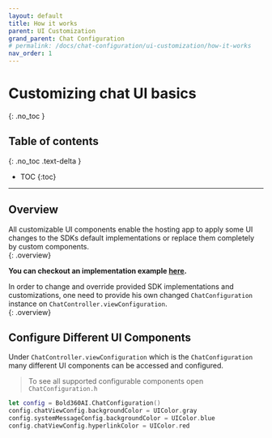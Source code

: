 ```yaml
---
layout: default
title: How it works
parent: UI Customization
grand_parent: Chat Configuration 
# permalink: /docs/chat-configuration/ui-customization/how-it-works
nav_order: 1
---
```


# Customizing chat UI basics
{: .no_toc }

## Table of contents
{: .no_toc .text-delta }

- TOC
{:toc}

---

## Overview
All customizable UI components enable the hosting app to apply some UI changes to the SDKs default implementations or replace them completely by custom components.   
{: .overview}   

**You can checkout an implementation example [here](https://github.com/bold360ai/bold360-mobile-samples-ios/blob/master/BasicSample/BasicSample/ChatViewControllers/Config.swift).**


In order to change and override provided SDK implementations and customizations, one need to provide his own changed `ChatConfiguration` instance on `ChatController.viewConfiguration`.   
{: .overview}

## Configure Different UI Components

Under `ChatController.viewConfiguration` which is the `ChatConfiguration` many different UI components can be accessed and configured.

> To see all supported configurable components open `ChatConfiguration.h`

```swift
let config = Bold360AI.ChatConfiguration()
config.chatViewConfig.backgroundColor = UIColor.gray
config.systemMessageConfig.backgroundColor = UIColor.blue
config.chatViewConfig.hyperlinkColor = UIColor.red
```